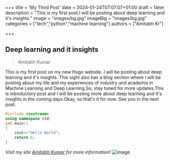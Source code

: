 +++
title = 'My Third Post'
date = 2024-01-24T07:07:07+01:00
draft = false
description = "This is my first post,I will be posting about deep learning and it's insights."
image = "images/bg.jpg"
imageBig = "images/bg.jpg"
categories = ["tech","python","machine learning"]
authors = ["Amitabh Kr"]

+++

## Deep learning and it insights
>Amitabh Kumar

This is my first post on my new Hugo website. I will be posting about deep learning and it's insights.
This sight also has a blog section where I will be posting about my life and my experiences of industry and academis in Machine Learning and Deep Learning.So, stay tuned for more updates.This is introductory post and I will be posting more about deep learning and it's insights in the coming days.Okay, so that's it for now. See you in the next post.
```C++
#include <iostream>
using namespace std;
int main()
{
    cout<<"Hello World";
    return 0;
}
```
*Visit my site [Amitabh Kumar](https://fireship.io) for more information!*
![image](/images/bg.jpg)